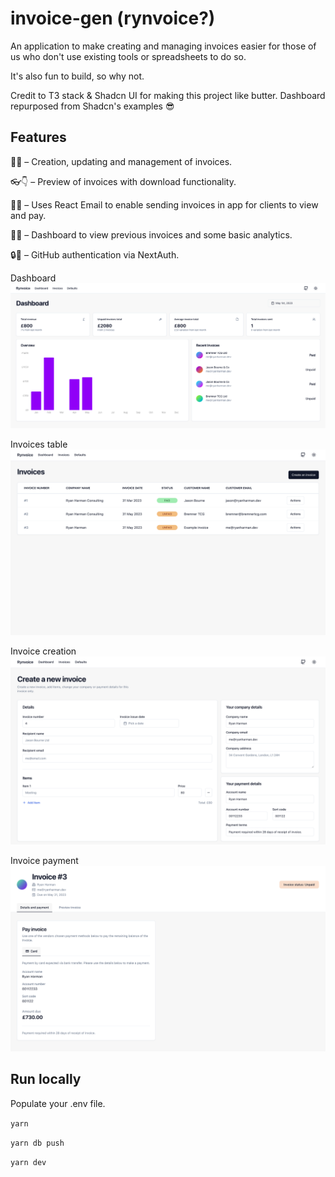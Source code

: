 # invoice-gen (rynvoice?)

An application to make creating and managing invoices easier for those of us who don't use existing tools or spreadsheets to do so.

It's also fun to build, so why not.

Credit to T3 stack & Shadcn UI for making this project like butter. Dashboard repurposed from Shadcn's examples 😎

## Features

🚚📝 – Creation, updating and management of invoices.

👓👇 – Preview of invoices with download functionality.

📮📩 – Uses React Email to enable sending invoices in app for clients to view and pay.

🔎📱 – Dashboard to view previous invoices and some basic analytics.

🔒🔑 – GitHub authentication via NextAuth.

Dashboard
![Dashboard](/.github/images/dashboard.jpeg?raw=0)

Invoices table
![Invoices table](/.github/images/invoices_table.jpeg?raw=0)

Invoice creation
![Invoice creation](/.github/images/invoice_creation.jpeg?raw=0)

Invoice payment
![Invoice payment](/.github/images/payment_page.jpeg?raw=0)

## Run locally

Populate your .env file.

`yarn`

`yarn db push`

`yarn dev`
